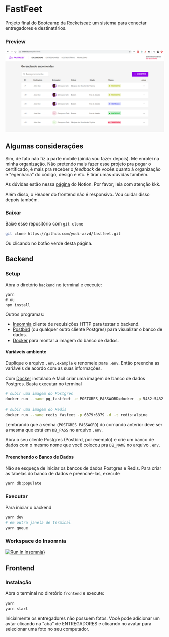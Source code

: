 # FastFeet
Projeto final do Bootcamp da Rocketseat: um sistema para conectar entregadores e destinatários.

### Preview

<img src="./frontend/.github/deliveries.png">

## Algumas considerações
Sim, de fato não fiz a parte mobile (ainda vou fazer depois). Me enrolei na minha organização. Não pretendo mais fazer esse projeto pra pegar o certificado, é mais pra receber o _feedback_ de vocês quanto à organização e "egenharia" do código, design e etc. E tirar umas dúvidas também.

As dúvidas estão nessa [página](https://www.notion.so/Rocketseat-8f694e501ee243098a75e86663472ce9) do Notion. Por favor, leia com atenção kkk.

Além disso, o Header do frontend não é responsivo. Vou cuidar disso depois também.

### Baixar
Baixe esse repositório com `git clone`

```sh
git clone https://github.com/yudi-azvd/fastfeet.git
```

Ou clicando no botão verde desta página.

## Backend

### Setup
Abra o diretório `backend` no terminal e execute:
```
yarn
# ou
npm install
```

Outros programas:

* [Insomnia](https://insomnia.rest/) cliente de requisições HTTP para testar o backend.
* [Postbird](https://www.electronjs.org/apps/postbird) (ou qualquer outro cliente
Postgres) para visualizar o banco de dados.
* [Docker](https://www.docker.com/) para montar a imagem do banco de dados.

#### Variáveis ambiente
Duplique o arquivo `.env.example` e renomeie para `.env`. Então preencha as variáveis
de acordo com as suas informações.

Com [Docker](https://www.docker.com/products/docker-desktop) instalado é fácil criar uma imagem de banco de dados Postgres. Basta executar no terminal 

```sh
# subir uma imagem do Postgres
docker run --name pg_fastfeet -e POSTGRES_PASSWORD=docker -p 5432:5432 -d postgres:11

# subir uma imagem do Redis
docker run --name redis_fasfeet -p 6379:6379 -d -t redis:alpine
```

Lembrando que a senha (`POSTGRES_PASSWORD`) do comando anterior deve ser a mesma que está em `DB_PASS` no arquivo `.env`.

Abra o seu cliente Postgres (Postbird, por exemplo) e crie um banco de dados com o mesmo nome que você colocou pra `DB_NAME` no arquivo `.env`.


#### Preenchendo o Banco de Dados
Não se esqueça de iniciar os bancos de dados Postgres e Redis.
Para criar as tabelas do banco de dados e preenchê-las, execute

```sh
yarn db:populate
```

### Executar
Para iniciar o backend

```sh
yarn dev
# em outra janela de terminal
yarn queue
```



### Workspace do Insomnia
[![Run in Insomnia}](https://insomnia.rest/images/run.svg)](https://insomnia.rest/run/?label=Fasfeet&uri=https%3A%2F%2Fraw.githubusercontent.com%2Fyudi-azvd%2Ffastfeet-backend%2Fmaster%2FInsomnia-fastfeet.json)

## Frontend

### Instalação
Abra o terminal no diretório `frontend` e execute:

```sh
yarn 
yarn start
```

Inicialmente os entregadores não possuem fotos. Você pode adicionar um avtar clicando na "aba" de ENTREGADORES e clicando no avatar para selecionar uma foto no seu computador.
